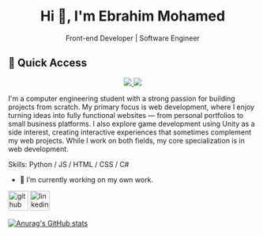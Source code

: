 <h1 align="center">Hi 👋, I'm Ebrahim Mohamed</h1>

<p align="center"> Front-end Developer | Software Engineer </p>


## 🚀 Quick Access
<p align="center">
  <a href="https://your-portfolio-link.com" target="_blank">
    <img src="https://img.shields.io/badge/-Go%20to%20Portfolio-000?style=for-the-badge&logo=vercel&logoColor=white" />
  </a>
  <a href="https://www.linkedin.com/in/your-linkedin" target="_blank">
    <img src="https://img.shields.io/badge/-Go%20to%20LinkedIn-0A66C2?style=for-the-badge&logo=linkedin&logoColor=white" />
  </a>
</p>

I'm a computer engineering student with a strong passion for building projects from scratch. My primary focus is web development, where I enjoy turning ideas into fully functional websites — from personal portfolios to small business platforms. I also explore game development using Unity as a side interest, creating interactive experiences that sometimes complement my web projects. While I work on both fields, my core specialization is in web development.


Skills: Python / JS / HTML / CSS /  C#

- 🔭 I’m currently working on my own work. 


[<img src='https://cdn.jsdelivr.net/npm/simple-icons@3.0.1/icons/github.svg' alt='github' height='40'>](https://github.com/ebrahimhiggi)  [<img src='https://cdn.jsdelivr.net/npm/simple-icons@3.0.1/icons/linkedin.svg' alt='linkedin' height='40'>](https://www.linkedin.com/in/ebrahim-mohamed-4a13b3224/)  



[![Anurag's GitHub stats](https://github-readme-stats.vercel.app/api?username=EbrahimHiggi)](https://github.com/anuraghazra/github-readme-stats)

